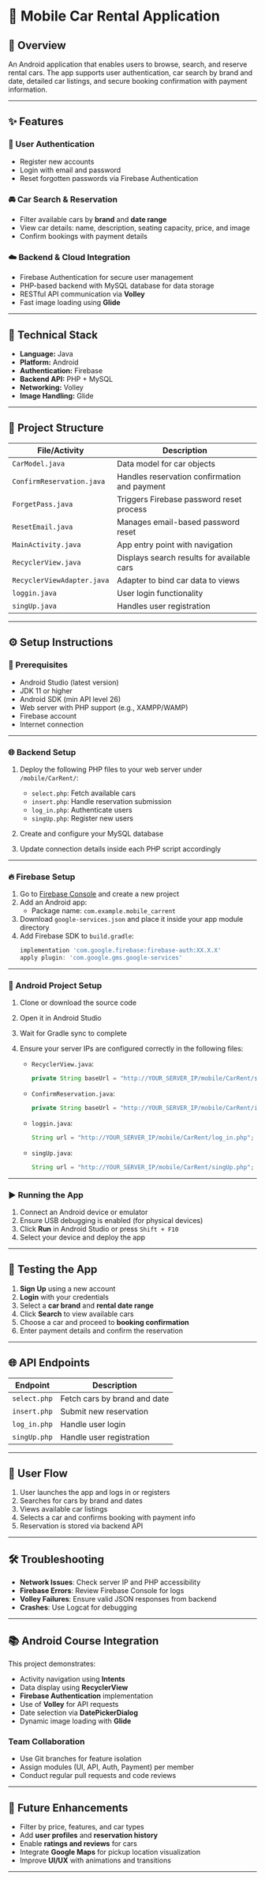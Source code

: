 

# 🚗 Mobile Car Rental Application

## 📱 Overview
An Android application that enables users to browse, search, and reserve rental cars. The app supports user authentication, car search by brand and date, detailed car listings, and secure booking confirmation with payment information.

---

## ✨ Features

### 🔐 User Authentication
- Register new accounts
- Login with email and password
- Reset forgotten passwords via Firebase Authentication

### 🚘 Car Search & Reservation
- Filter available cars by **brand** and **date range**
- View car details: name, description, seating capacity, price, and image
- Confirm bookings with payment details

### ☁️ Backend & Cloud Integration
- Firebase Authentication for secure user management
- PHP-based backend with MySQL database for data storage
- RESTful API communication via **Volley**
- Fast image loading using **Glide**

---

## 🧱 Technical Stack

- **Language:** Java  
- **Platform:** Android  
- **Authentication:** Firebase  
- **Backend API:** PHP + MySQL  
- **Networking:** Volley  
- **Image Handling:** Glide  

---

## 📂 Project Structure

| File/Activity              | Description                                      |
|---------------------------|--------------------------------------------------|
| `CarModel.java`           | Data model for car objects                      |
| `ConfirmReservation.java` | Handles reservation confirmation and payment    |
| `ForgetPass.java`         | Triggers Firebase password reset process        |
| `ResetEmail.java`         | Manages email-based password reset              |
| `MainActivity.java`       | App entry point with navigation                 |
| `RecyclerView.java`       | Displays search results for available cars      |
| `RecyclerViewAdapter.java`| Adapter to bind car data to views               |
| `loggin.java`             | User login functionality                        |
| `singUp.java`             | Handles user registration                       |

---

## ⚙️ Setup Instructions

### 🔧 Prerequisites
- Android Studio (latest version)
- JDK 11 or higher
- Android SDK (min API level 26)
- Web server with PHP support (e.g., XAMPP/WAMP)
- Firebase account
- Internet connection

---

### 🌐 Backend Setup

1. Deploy the following PHP files to your web server under `/mobile/CarRent/`:
   - `select.php`: Fetch available cars
   - `insert.php`: Handle reservation submission
   - `log_in.php`: Authenticate users
   - `singUp.php`: Register new users

2. Create and configure your MySQL database

3. Update connection details inside each PHP script accordingly

---

### 🔥 Firebase Setup

1. Go to [Firebase Console](https://console.firebase.google.com/) and create a new project  
2. Add an Android app:
   - Package name: `com.example.mobile_carrent`
3. Download `google-services.json` and place it inside your app module directory  
4. Add Firebase SDK to `build.gradle`:
   ```groovy
   implementation 'com.google.firebase:firebase-auth:XX.X.X'
   apply plugin: 'com.google.gms.google-services'
   ```

---

### 📱 Android Project Setup

1. Clone or download the source code
2. Open it in Android Studio
3. Wait for Gradle sync to complete
4. Ensure your server IPs are configured correctly in the following files:

   - `RecyclerView.java`:
     ```java
     private String baseUrl = "http://YOUR_SERVER_IP/mobile/CarRent/select.php?type=";
     ```
   - `ConfirmReservation.java`:
     ```java
     private String baseUrl = "http://YOUR_SERVER_IP/mobile/CarRent/insert.php?Car_ID=";
     ```
   - `loggin.java`:
     ```java
     String url = "http://YOUR_SERVER_IP/mobile/CarRent/log_in.php";
     ```
   - `singUp.java`:
     ```java
     String url = "http://YOUR_SERVER_IP/mobile/CarRent/singUp.php";
     ```

---

### ▶️ Running the App

1. Connect an Android device or emulator
2. Ensure USB debugging is enabled (for physical devices)
3. Click **Run** in Android Studio or press `Shift + F10`
4. Select your device and deploy the app

---

## 🧪 Testing the App

1. **Sign Up** using a new account  
2. **Login** with your credentials  
3. Select a **car brand** and **rental date range**  
4. Click **Search** to view available cars  
5. Choose a car and proceed to **booking confirmation**  
6. Enter payment details and confirm the reservation  

---

## 🌐 API Endpoints

| Endpoint        | Description                        |
|----------------|------------------------------------|
| `select.php`    | Fetch cars by brand and date       |
| `insert.php`    | Submit new reservation             |
| `log_in.php`    | Handle user login                  |
| `singUp.php`    | Handle user registration           |

---

## 🔄 User Flow

1. User launches the app and logs in or registers  
2. Searches for cars by brand and dates  
3. Views available car listings  
4. Selects a car and confirms booking with payment info  
5. Reservation is stored via backend API  

---

## 🛠️ Troubleshooting

- **Network Issues**: Check server IP and PHP accessibility  
- **Firebase Errors**: Review Firebase Console for logs  
- **Volley Failures**: Ensure valid JSON responses from backend  
- **Crashes**: Use Logcat for debugging  

---

## 📚 Android Course Integration

This project demonstrates:
- Activity navigation using **Intents**
- Data display using **RecyclerView**
- **Firebase Authentication** implementation
- Use of **Volley** for API requests
- Date selection via **DatePickerDialog**
- Dynamic image loading with **Glide**

### Team Collaboration
- Use Git branches for feature isolation  
- Assign modules (UI, API, Auth, Payment) per member  
- Conduct regular pull requests and code reviews  

---

## 🚀 Future Enhancements

- Filter by price, features, and car types  
- Add **user profiles** and **reservation history**  
- Enable **ratings and reviews** for cars  
- Integrate **Google Maps** for pickup location visualization  
- Improve **UI/UX** with animations and transitions  

---


